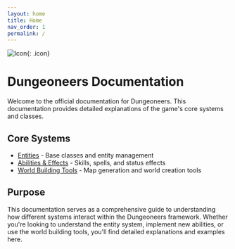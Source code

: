 ```yaml
---
layout: home
title: Home
nav_order: 1
permalink: /
---
```


![Icon](path/to/icon.png){: .icon}

# Dungeoneers Documentation
Welcome to the official documentation for Dungeoneers. This documentation provides detailed explanations of the game's core systems and classes.

## Core Systems
- [Entities](./systems/entities.html) - Base classes and entity management
- [Abilities & Effects](./systems/abilities.html) - Skills, spells, and status effects
- [World Building Tools](./systems/world-building.html) - Map generation and world creation tools

## Purpose
This documentation serves as a comprehensive guide to understanding how different systems interact within the Dungeoneers framework. Whether you're looking to understand the entity system, implement new abilities, or use the world building tools, you'll find detailed explanations and examples here.